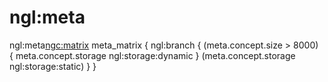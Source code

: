 # ngl:meta
ngl:meta<ngc:matrix> meta_matrix
{
    ngl:branch
    {
        (meta.concept.size > 8000) { meta.concept.storage ngl:storage:dynamic }
        (meta.concept.storage ngl:storage:static)
    }
}